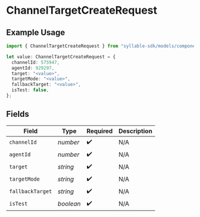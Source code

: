 # ChannelTargetCreateRequest

## Example Usage

```typescript
import { ChannelTargetCreateRequest } from "syllable-sdk/models/components";

let value: ChannelTargetCreateRequest = {
  channelId: 575947,
  agentId: 929297,
  target: "<value>",
  targetMode: "<value>",
  fallbackTarget: "<value>",
  isTest: false,
};
```

## Fields

| Field              | Type               | Required           | Description        |
| ------------------ | ------------------ | ------------------ | ------------------ |
| `channelId`        | *number*           | :heavy_check_mark: | N/A                |
| `agentId`          | *number*           | :heavy_check_mark: | N/A                |
| `target`           | *string*           | :heavy_check_mark: | N/A                |
| `targetMode`       | *string*           | :heavy_check_mark: | N/A                |
| `fallbackTarget`   | *string*           | :heavy_check_mark: | N/A                |
| `isTest`           | *boolean*          | :heavy_check_mark: | N/A                |
